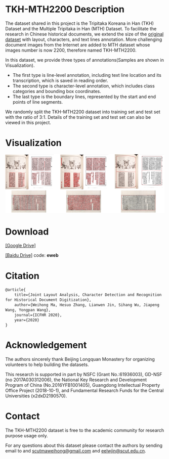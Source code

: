 

# TKH-MTH2200 Description

The dataset shared in this project is the Tripitaka Koreana in Han (TKH) Dataset and the Multiple Tripitaka in Han (MTH) Dataset.
To facilitate the research in Chinese historical documents,
we extend the size of the [original dataset](https://github.com/HCIILAB/TKH_MTH_Datasets_Release) with layout, characters, and text lines annotation.
More challenging document images from the Internet are added to MTH dataset whose images number is now 2200, therefore named TKH-MTH2200.

In this dataset, we provide three types of annotations(Samples are shown in Visualization).
- The first type is line-level annotation, including text line location and its transcription, which is saved in reading order.
- The second type is character-level annotation, which includes class categories and bounding box coordinates.
- The last type is the boundary lines, represented by the start and end points of line segments.

We randomly split the TKH-MTH2200 dataset into training set and test set with the ratio of 3:1.
Details of the training set and test set can also be viewed in this project.


# Visualization

![visualize](img.png)



# Download

[[Google Drive]](https://drive.google.com/file/d/1JOFWYmiM2Ljcn1qJII2yHSGNA_0eouaj/view?usp=sharing)

[[Baidu Drive]](https://pan.baidu.com/s/1a4JdmAZnFGDFsWkqn-BSfg)  code: __eweb__


# Citation

```
@article{
    title={Joint Layout Analysis, Character Detection and Recognition for Historical Document Digitization},
    author={Weihong Ma, Hesuo Zhang, Lianwen Jin, Sihang Wu, Jiapeng Wang, Yongpan Wang},
    journal={ICFHR 2020},
    year={2020}
}
```

# Acknowledgement

The authors sincerely thank Beijing Longquan Monastery for organizing volunteers to help building the datasets.

This research is supported in part by NSFC (Grant No.:61936003), GD-NSF (no 2017A030312006), the National Key Research and Development Program of China (No.2016YFB1001405), Guangdong Intellectual Property Office Project (2018-10-1), and Fundamental Research Funds for the Central Universities (x2dxD2190570).

# Contact

The TKH-MTH2200 dataset is free to the academic community for research purpose usage only.

For any questions about this dataset please contact the authors by sending email to and scutmaweihong@gmail.com and eelwjin@scut.edu.cn.